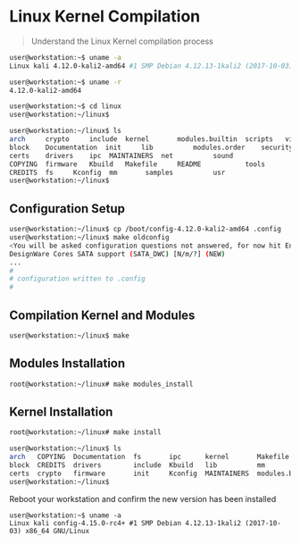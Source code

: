 # Linux Kernel Compilation

> Understand the Linux Kernel compilation process

```sh
user@workstation:~$ uname -a
Linux kali 4.12.0-kali2-amd64 #1 SMP Debian 4.12.13-1kali2 (2017-10-03) x86_64 GNU/Linux
```

```sh
user@workstation:~$ uname -r
4.12.0-kali2-amd64
```

```sh
user@workstation:~$ cd linux
user@workstation:~/linux$ 
```

```sh
user@workstation:~/linux$ ls
arch	 crypto		include  kernel       modules.builtin  scripts	 virt
block	 Documentation	init	 lib	      modules.order    security
certs	 drivers	ipc	 MAINTAINERS  net	       sound
COPYING  firmware	Kbuild	 Makefile     README	       tools
CREDITS  fs		Kconfig  mm	      samples	       usr
user@workstation:~/linux$ 
```

## Configuration Setup

```sh
user@workstation:~/linux$ cp /boot/config-4.12.0-kali2-amd64 .config
user@workstation:~/linux$ make oldconfig
<You will be asked configuration questions not answered, for now hit Enter for all of them>
DesignWare Cores SATA support (SATA_DWC) [N/m/?] (NEW)
...
#
# configuration written to .config
#
```

## Compilation Kernel and Modules

```sh
user@workstation:~/linux$ make
```

## Modules Installation

```sh
root@workstation:~/linux# make modules_install
```

## Kernel Installation

```sh
root@workstation:~/linux# make install
```

```sh
user@workstation:~/linux$ ls
arch   COPYING  Documentation  fs       ipc      kernel       Makefile         modules.order   README   security    tools  vmlinux
block  CREDITS  drivers        include  Kbuild   lib          mm               Module.symvers  samples  sound       usr    vmlinux.o
certs  crypto   firmware       init     Kconfig  MAINTAINERS  modules.builtin  net             scripts  System.map  virt
user@workstation:~/linux$ 
```

Reboot your workstation and confirm the new version has been installed

```
user@workstation:~$ uname -a
Linux kali config-4.15.0-rc4+ #1 SMP Debian 4.12.13-1kali2 (2017-10-03) x86_64 GNU/Linux
```
